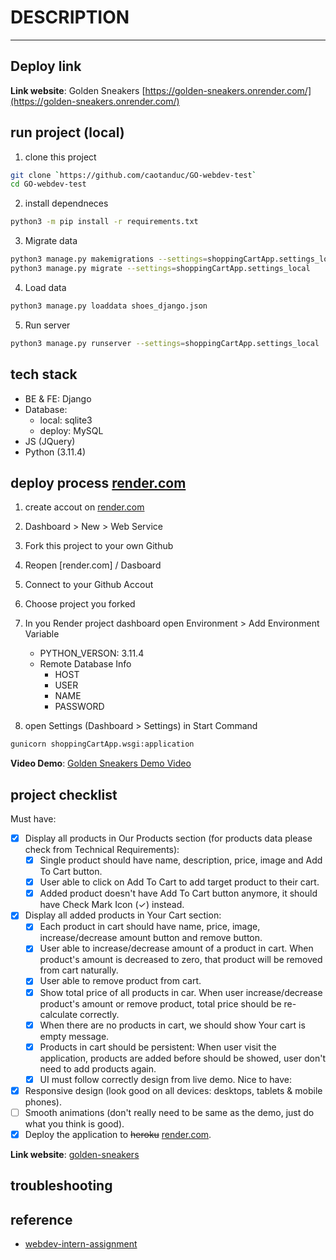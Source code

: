 # DESCRIPTION
---

## Deploy link

**Link website**: Golden Sneakers [https://golden-sneakers.onrender.com/](https://golden-sneakers.onrender.com/)

## run project (local)
1. clone this project
```bash
git clone `https://github.com/caotanduc/GO-webdev-test`
cd GO-webdev-test

```

2. install dependneces
```bash
python3 -m pip install -r requirements.txt
```

3. Migrate data
```bash
python3 manage.py makemigrations --settings=shoppingCartApp.settings_local
python3 manage.py migrate --settings=shoppingCartApp.settings_local
```

4. Load data
```bash
python3 manage.py loaddata shoes_django.json
```

5. Run server
```bash
python3 manage.py runserver --settings=shoppingCartApp.settings_local
```

## tech stack
- BE & FE: Django
- Database:
    - local: sqlite3
    - deploy: MySQL
- JS (JQuery)
- Python (3.11.4)

## deploy process [render.com](render.com)
1. create accout on [render.com](render.com)
2. Dashboard > New > Web Service
3. Fork this project to your own Github
4. Reopen [render.com] / Dasboard
5. Connect to your Github Accout
6. Choose project you forked 
7. In you Render project dashboard open Environment > Add Environment Variable
    - PYTHON_VERSON: 3.11.4
    - Remote Database Info
        - HOST
        - USER
        - NAME
        - PASSWORD

8. open Settings (Dashboard > Settings) in Start Command
```bash
gunicorn shoppingCartApp.wsgi:application
```

**Video Demo**: [Golden Sneakers Demo Video](https://studenthcmusedu-my.sharepoint.com/:v:/g/personal/20120270_student_hcmus_edu_vn/Eezb_elgPWBAs4CDgyjavtUBUBbN0RXEfJ9VuNOoDKWFwg?e=mLDSFx)


## project checklist
Must have:
- [x] Display all products in Our Products section (for products data please check from Technical Requirements):
    - [x] Single product should have name, description, price, image and Add To Cart button.
    - [x] User able to click on Add To Cart to add target product to their cart.
    - [x] Added product doesn't have Add To Cart button anymore, it should have Check Mark Icon (✓) instead.
- [x] Display all added products in Your Cart section:
    - [x] Each product in cart should have name, price, image, increase/decrease amount button and remove button.
    - [x] User able to increase/decrease amount of a product in cart. When product's amount is decreased to zero, that product will be removed from cart naturally.
    - [x] User able to remove product from cart.
    - [x] Show total price of all products in car. When user increase/decrease product's amount or remove product, total price should be re-calculate correctly.
    - [x] When there are no products in cart, we should show Your cart is empty message.
    - [x] Products in cart should be persistent: When user visit the application, products are added before should be showed, user don't need to add products again.
    - [x] UI must follow correctly design from live demo.
Nice to have:
- [x] Responsive design (look good on all devices: desktops, tablets & mobile phones).
- [ ] Smooth animations (don't really need to be same as the demo, just do what you think is good).
- [x] Deploy the application to ~~heroku~~ [render.com](render.com).

**Link website**: [golden-sneakers](https://golden-sneakers.onrender.com/)


## troubleshooting

## reference
- [webdev-intern-assignment](https://github.com/LarryPham1801/webdev-intern-assignment)
